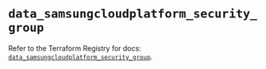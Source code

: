 # `data_samsungcloudplatform_security_group`

Refer to the Terraform Registry for docs: [`data_samsungcloudplatform_security_group`](https://registry.terraform.io/providers/samsungsdscloud/samsungcloudplatform/3.13.0/docs/data-sources/security_group).
